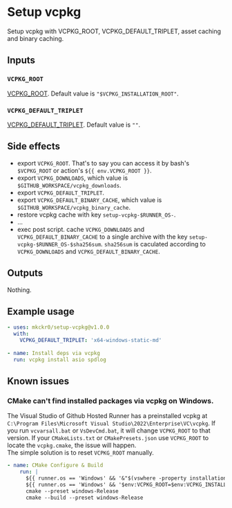 # Setup vcpkg

Setup vcpkg with VCPKG_ROOT, VCPKG_DEFAULT_TRIPLET, asset caching and binary caching.

## Inputs

### `VCPKG_ROOT`

[VCPKG_ROOT](https://learn.microsoft.com/en-us/vcpkg/users/config-environment#vcpkg_root). Default value is `"$VCPKG_INSTALLATION_ROOT"`.

### `VCPKG_DEFAULT_TRIPLET`
[VCPKG_DEFAULT_TRIPLET](https://learn.microsoft.com/en-us/vcpkg/users/config-environment#vcpkg_default_triplet). Default value is `""`.

## Side effects

- export `VCPKG_ROOT`. That's to say you can access it by bash's `$VCPKG_ROOT` or action's `${{ env.VCPKG_ROOT }}`.
- export `VCPKG_DOWNLOADS`, which value is `$GITHUB_WORKSPACE/vcpkg_downloads`.
- export `VCPKG_DEFAULT_TRIPLET`.
- export `VCPKG_DEFAULT_BINARY_CACHE`, which value is `$GITHUB_WORKSPACE/vcpkg_binary_cache`.
- restore vcpkg cache with key `setup-vcpkg-$RUNNER_OS-`.
- ...
- exec post script. cache `VCPKG_DOWNLOADS` and `VCPKG_DEFAULT_BINARY_CACHE` to a single archive with the key `setup-vcpkg-$RUNNER_OS-$sha256sum`. `sha256sum` is caculated according to `VCPKG_DOWNLOADS` and `VCPKG_DEFAULT_BINARY_CACHE`.

## Outputs

Nothing.

## Example usage

```yaml
- uses: mkckr0/setup-vcpkg@v1.0.0
  with:
    VCPKG_DEFAULT_TRIPLET: 'x64-windows-static-md'
    
- name: Install deps via vcpkg
  run: vcpkg install asio spdlog
```

## Known issues

### CMake can't find installed packages via vcpkg on Windows.
The Visual Studio of Github Hosted Runner has a preinstalled vcpkg at `C:\Program Files\Microsoft Visual Studio\2022\Enterprise\VC\vcpkg`. If you run `vcvarsall.bat` or `VsDevCmd.bat`, it will change `VCPKG_ROOT` to that version. If your `CMakeLists.txt` or `CMakePresets.json` use `VCPKG_ROOT` to locate the `vcpkg.cmake`, the issue will happen.  
The simple solution is to reset `VCPKG_ROOT` manually.
```yml
- name: CMake Configure & Build
    run: |
      ${{ runner.os == 'Windows' && '&"$(vswhere -property installationPath)\Common7\Tools\Launch-VsDevShell.ps1" -Arch amd64 -HostArch amd64 -SkipAutomaticLocation' || ''}}
      ${{ runner.os == 'Windows' && '$env:VCPKG_ROOT=$env:VCPKG_INSTALLATION_ROOT' || '' }}
      cmake --preset windows-Release
      cmake --build --preset windows-Release
```